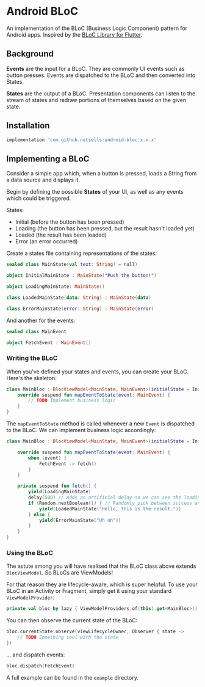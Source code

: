 # Android BLoC

An implementation of the BLoC (Business Logic Component) pattern for Android apps. Inspired by the [BLoC Library for Flutter](https://bloclibrary.dev/).

## Background

**Events** are the input for a BLoC. They are commonly UI events such as button presses. Events are dispatched to the BLoC and then converted into States.

**States** are the output of a BLoC. Presentation components can listen to the stream of states and redraw portions of themselves based on the given state.

## Installation

```groovy
implementation 'com.github.netsells:android-bloc:x.x.x'
```

## Implementing a BLoC

Consider a simple app which, when a button is pressed, loads a String from a data source and displays it.

Begin by defining the possible **States** of your UI, as well as any events which could be triggered.

States:
* Initial (before the button has been pressed)
* Loading (the button has been pressed, but the result hasn't loaded yet)
* Loaded (the result has been loaded)
* Error (an error occurred)

Create a states file containing representations of the states:

```kotlin
sealed class MainState(val text: String? = null)

object InitialMainState : MainState("Push the button!")

object LoadingMainState: MainState()

class LoadedMainState(data: String) : MainState(data)

class ErrorMainState(error: String) : MainState(error)
```

And another for the events:

```kotlin
sealed class MainEvent

object FetchEvent : MainEvent()
```

### Writing the BLoC

When you've defined your states and events, you can create your BLoC. Here's the skeleton:

```kotlin
class MainBloc : BlocViewModel<MainState, MainEvent>(initialState = InitialMainState) {
    override suspend fun mapEventToState(event: MainEvent) {
        // TODO Implement business logic
    }
}
```

The `mapEventToState` method is called whenever a new `Event` is dispatched to the BLoC. We can implement business logic accordingly:

```kotlin
class MainBloc : BlocViewModel<MainState, MainEvent>(initialState = InitialMainState) {

    override suspend fun mapEventToState(event: MainEvent) {
        when (event) {
            FetchEvent -> fetch()
        }
    }

    private suspend fun fetch() {
        yield(LoadingMainState)
        delay(500) // Adds an artificial delay so we can see the loading spinner
        if (Random.nextBoolean()) { // Randomly pick between success and failure for demonstration
            yield(LoadedMainState("Hello, this is the result."))
        } else {
            yield(ErrorMainState("Uh oh"))
        }
    }
}
```

### Using the BLoC

The astute among you will have realised that the BLoC class above extends `BlocViewModel`. So BLoCs are ViewModels! 

For that reason they are lifecycle-aware, which is super helpful. To use your BLoC in an Activity or Fragment, simply get it using your standard `ViewModelProvider`:

```kotlin
private val bloc by lazy { ViewModelProviders.of(this).get<MainBloc>() }
```

You can then observe the current state of the BLoC:

```kotlin
bloc.currentState.observe(viewLifecycleOwner, Observer { state ->
    // TODO Something cool with the state
})
```

... and dispatch events:

```kotlin
bloc.dispatch(FetchEvent)
```

A full example can be found in the `example` directory.
